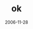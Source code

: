 ---
layout: base.njk
title : 'ok' 
view_title : 'ok' 
year : '2006' 
date : '2006-11-28' 
img_file : '/drawing/ok.png' 
html_file : 'ok' 
next_html : 'thisishowpeoplegethurt.html' 
year_order : '290' 
permalink : "title/{{html_file}}.html"
---